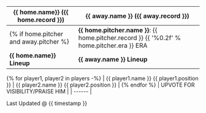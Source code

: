 | {{ home.name}} ({{ home.record }}) | {{ away.name }} ({{ away.record }}) |
| ------ | ------ |
{% if home.pitcher and away.pitcher %}| **{{ home.pitcher.name }}**: {{ home.pitcher.record }} {{ '%0.2f' % home.pitcher.era }} ERA | **{{ away.pitcher.name }}**: {{ away.pitcher.record }} {{ '%0.2f' % away.pitcher.era }} ERA |{% endif %}
| **{{ home.name}} Lineup** | **{{ away.name }} Lineup** |
{% for player1, player2 in players -%}
| {{ player1.name }} {{ player1.position }} | {{ player2.name }} {{ player2.position }} |
{% endfor %}
| UPVOTE FOR VISIBILITY/PRAISE HIM |
| ------ |

Last Updated @ {{ timestamp }}
